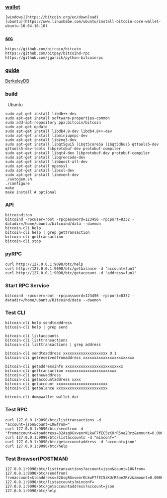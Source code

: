 ### [wallet](https://bitcoin.org/en/download)

    [windows](https://bitcoin.org/en/download)
    [ubuntu](https://www.linuxbabe.com/ubuntu/install-bitcoin-core-wallet-ubuntu-16-04-16-10)
    
### [src](https://github.com/bitcoin/bitcoin)

    https://github.com/bitcoin/bitcoin
    https://github.com/bitpay/bitcoind-rpc
    https://github.com/jgarzik/python-bitcoinrpc
    
### [guide](https://github.com/bitcoin/bitcoin/tree/master/doc)

   [BerkeleyDB](https://github.com/bitcoin/bitcoin/blob/master/doc/build-openbsd.md)
    
### build

   Ubuntu
   
    sudo apt-get install libdb++-dev
    sudo apt-get install software-properties-common
    sudo add-apt-repository ppa:bitcoin/bitcoin
    sudo apt-get update
    sudo apt-get install libdb4.8-dev libdb4.8++-dev
    sudo apt-get install libminiupnpc-dev
    sudo apt-get install libzmq3-dev
    sudo apt-get install libqt5gui5 libqt5core5a libqt5dbus5 qttools5-dev qttools5-dev-tools libprotobuf-dev protobuf-compiler
    sudo apt-get install libqt4-dev libprotobuf-dev protobuf-compiler
    sudo apt-get install libqrencode-dev
    sudo apt-get install libboost-all-dev
    sudo apt-get install openssl
    sudo apt-get install libssl-dev
    sudo apt-get install libevent-dev
    ./autogen.sh
    ./configure
    make
    make install # optional

### API

    bitcoinditon
    bitcoind -rpcuser=root -rpcpassword=123456 -rpcport=8332 -datadir=/home/ubuntu/bitcoind/data --daemon
    bitcoin-cli help
    bitcoin-cli help | grep gettransaction
    bitcoin-cli gettransaction
    bitcoin-cli stop

### pyRPC

    curl http://127.0.0.1:9090/btc/help
    curl http://127.0.0.1:9090/btc/getbalance -d "account=fun1"
    curl http://127.0.0.1:9090/btc/getaccount -d "address=fun1"

### Start RPC Service
    
    bitcoind -rpcuser=root -rpcpassword=123456 -rpcport=8332 -datadir=/home/ubuntu/bitcoind/data --daemon

### Test CLI

    bitcoin-cli help sendtoaddress
    bitcoin-cli help | grep send
    
    bitcoin-cli listaccounts
    bitcoin-cli listtransactions
    bitcoin-cli listtransactions | grep address
    
    bitcoin-cli sendtoaddress xxxxxxxxxxxxxxxxxxxx 0.1
    bitcoin-cli getreceivedfromaddress xxxxxxxxxxxxxxxxxxxxxxx
    
    bitcoin-cli getaddressinfo xxxxxxxxxxxxxxxxxxxxxxxxxx
    bitcoin-cli gettransaction xxxxxxxxxxxxxxxxxxxxxxx
    bitcoin-cli getnewaddress
    bitcoin-cli getaccountaddress xxxx
    bitcoin-cli getaccount xxxxxxxxxxxxxxxxxxxxxxx
    bitcoin-cli getbalance xxxxxxxxxxxxxxxxxxxxxxx
    
    bitcoin-cli dumpwallet wallet.dat
    
### Test RPC

    curl 127.0.0.1:9090/btc/listtransactions -d "account=json&count=10&from="
    curl 127.0.0.1:9090/btc/sendfrom -d "fromaccount=&toaddress=32Asg8GxveorKLkwF7fEC5zKUrR5oe2Rrz&amount=0.00001"
    curl 127.0.0.1:9090/btc/listaccounts -d "minconf="
    curl 127.0.0.1:9090/btc/getaccountaddress -d "account=json"
    curl 127.0.0.1:9090/btc/help
    
### Test Browser(POSTMAN)

    127.0.0.1:9090/btc/listtransactions?account=json&count=10&from=
    127.0.0.1:9090/btc/sendfrom?fromaccount=&toaddress=32Asg8GxveorKLkwF7fEC5zKUrR5oe2Rrz&amount=0.00001
    127.0.0.1:9090/btc/listaccounts?minconf=
    127.0.0.1:9090/btc/getaccountaddress?account=json
    127.0.0.1:9090/btc/help
    
    
    
    
